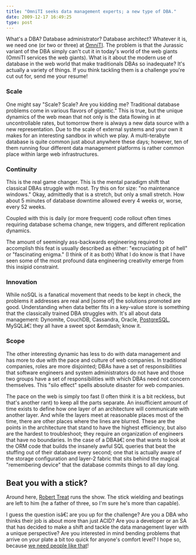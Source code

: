 ```yaml
---
title: "OmniTI seeks data management experts; a new type of DBA."
date: 2009-12-17 16:49:25
type: post
---
```


<p>What's a DBA?  Database administrator? Database architect?  Whatever it is, we need one (or two or three) at <a href="http://omniti.com/">OmniTI</a>.  The problem is that the Jurassic variant of the DBA simply can't cut it in today's world of the web giants (OmniTI services the web giants).  What is it about the modern use of database in the web world that make traditionals DBAs so inadequate?  It's actually a variety of things. If you think tackling them is a challenge you're cut out for, send me your resume!</p>  <h3>Scale</h3>  <p>One might say "Scale? Scale? Are you kidding me? Traditional database problems come in various flavors of gigantic."  This is true, but the unique dynamics of the web mean that not only is the data flowing in at uncontrollable rates, but tomorrow there is always a new data source with a new representation.  Due to the scale of external systems and your own it makes for an interesting sandbox in which we play.  A multi-terabyte database is quite common just about anywhere these days; however, ten of them running four different data management platforms is rather common place within large web infrastructures.</p>  <h3>Continuity</h3>  <p>This is the real game changer. This is the mental paradigm shift that classical DBAs struggle with most.  Try this on for size: "no maintenance windows."  Okay, admittedly that is a stretch, but only a small stretch.  How about 5 minutes of database downtime allowed every 4 weeks or, worse, every 52 weeks.</p>  <p>Coupled with this is daily (or more frequent) code rollout often times requiring database schema change, new triggers, and different replication dynamics.</p>  <p>The amount of seemingly ass-backwards engineering required to accomplish this feat is usually described as either: "excruciating pit of hell" or "fascinating enigma." (I think of it as both)  What I do know is that I have seen some of the most profound data engineering creativity emerge from this insipid constraint.</p>  <h3>Innovation</h3>  <p>While noSQL is a fanatical movement that needs to be kept in check, the problems it addresses are real and [some of] the solutions promoted are good.  Understanding when data better fits in a key-value store is something that the classically trained DBA struggles with.  It's all about data management: Dynomite, CouchDB, Cassandra, Oracle, <a href="http://omniti.com/does/postgresql">PostgreSQL</a>, MySQLâ€¦ they all have a sweet spot &emdash; know it.</p>  <h3>Scope</h3>  <p>The other interesting dynamic has less to do with data management and has more to due with the pace and culture of web companies.  In traditional companies, roles are more disjointed; DBAs have a set of responsibilities that software engineers and system administrators do not have and those two groups have a set of responsibilities with which DBAs need not concern themselves. This "silo effect" spells absolute disaster for web companies.</p>  <p>The pace on the web is simply too fast (I often think it is a bit reckless, but that's another rant) to keep all the parts separate.  An insufficient amount of time exists to define how one layer of an architecture will communicate with another layer.  And while the layers meet at reasonable places most of the time, there are other places where the lines are blurred.  These are the points in the architecture that stand to have the highest efficiency, but also are the hardest to troubleshoot; they require an organization of engineers that have no boundaries.  In the case of a DBAâ€¦ one that wants to look at the ORM code that builds the insanely awful SQL queries that beat the stuffing out of their database every second; one that is actually aware of the storage configuration and layer-2 fabric that sits behind the magical "remembering device" that the database commits things to all day long.</p>  <h2>Beat you with a stick?</h2>  <p>Around here, <a href="http://omniti.com/is/robert-treat">Robert Treat</a> runs the show.  The stick wielding and beatings are left to him (he a father of three, so I'm sure he's more than capable).</p>  <p>I guess the question isâ€¦ are you up for the challenge?  Are you a DBA who thinks their job is about more than just ACID?  Are you a developer or an SA that has decided to make a shift and tackle the data management layer with a unique perspective?  Are you interested in mind bending problems that arrive on your plate a bit too quick for anyone's comfort level?  I hope so, because <a href="http://omniti.com/is/hiring/database-administrator">we need people like that</a>!</p>

